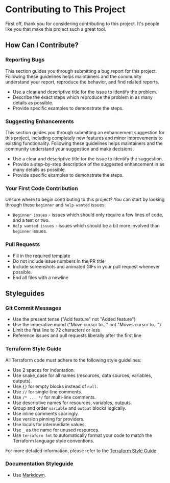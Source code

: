 # Contributing to This Project

First off, thank you for considering contributing to this project. It's people like you that make this project such a great tool.

## How Can I Contribute?

### Reporting Bugs

This section guides you through submitting a bug report for this project. Following these guidelines helps maintainers and the community understand your report, reproduce the behavior, and find related reports.

- Use a clear and descriptive title for the issue to identify the problem.
- Describe the exact steps which reproduce the problem in as many details as possible.
- Provide specific examples to demonstrate the steps.

### Suggesting Enhancements

This section guides you through submitting an enhancement suggestion for this project, including completely new features and minor improvements to existing functionality. Following these guidelines helps maintainers and the community understand your suggestion and make decisions.

- Use a clear and descriptive title for the issue to identify the suggestion.
- Provide a step-by-step description of the suggested enhancement in as many details as possible.
- Provide specific examples to demonstrate the steps.

### Your First Code Contribution

Unsure where to begin contributing to this project? You can start by looking through these `beginner` and `help-wanted` issues:

- `Beginner issues` - issues which should only require a few lines of code, and a test or two.
- `Help wanted issues` - issues which should be a bit more involved than `beginner` issues.

### Pull Requests

- Fill in the required template
- Do not include issue numbers in the PR title
- Include screenshots and animated GIFs in your pull request whenever possible.
- End all files with a newline

## Styleguides

### Git Commit Messages

- Use the present tense ("Add feature" not "Added feature")
- Use the imperative mood ("Move cursor to..." not "Moves cursor to...")
- Limit the first line to 72 characters or less
- Reference issues and pull requests liberally after the first line

### Terraform Style Guide

All Terraform code must adhere to the following style guidelines:

- Use 2 spaces for indentation.
- Use snake_case for all names (resources, data sources, variables, outputs).
- Use `{}` for empty blocks instead of `null`.
- Use `//` for single-line comments.
- Use `/* ... */` for multi-line comments.
- Use descriptive names for resources, variables, outputs.
- Group and order `variable` and `output` blocks logically.
- Use inline comments sparingly.
- Use version pinning for providers.
- Use locals for intermediate values.
- Use `_` as the name for unused resources.
- Use `terraform fmt` to automatically format your code to match the Terraform language style conventions.

For more detailed information, please refer to the [Terraform Style Guide](https://www.terraform.io/docs/language/syntax/style.html).

### Documentation Styleguide

- Use [Markdown](https://daringfireball.net/projects/markdown).